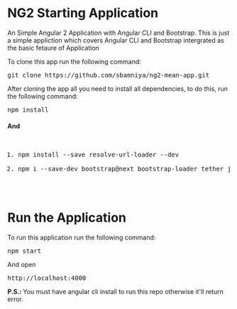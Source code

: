 # NG2 Starting Application
An Simple Angular 2 Application with Angular CLI and Bootstrap.
This is just a simple appliction which covers Angular CLI and Bootstrap intergrated as the basic fetaure of Application

To clone this app run the following command:<br/>
<pre>git clone https://github.com/sbamniya/ng2-mean-app.git</pre>

After cloning the app all you need to install all dependencies, to do this, run the following command:

<pre>npm install</pre>

<h4>And</h4>

<pre>
<ol>
<li>npm install --save resolve-url-loader --dev</li>
<li>npm i --save-dev bootstrap@next bootstrap-loader tether jquery</li>
</ol>
</pre>

# Run the Application

To run this application run the following command:

<pre>npm start</pre>

And open <pre>http://localhost:4000</pre>
<b>P.S.: </b> You must have angular cli install to run this repo otherwise it'll return error.
